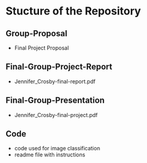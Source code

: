 # Stucture of the Repository
## Group-Proposal
  - Final Project Proposal
## Final-Group-Project-Report
  - Jennifer_Crosby-final-report.pdf
## Final-Group-Presentation
  - Jennifer_Crosby-final-project.pdf
## Code
  - code used for image classification
  - readme file with instructions
